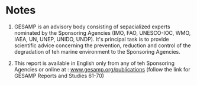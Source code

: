 # Notes
1.  GESAMP is an advisory body consisting of sepacialized experts nominated by the Sponsoring Agencies (IMO, FAO, UNESCO-IOC, WMO, IAEA, UN, UNEP, UNIDO, UNDP). It's principal task is to provide scientific advice concerning the prevention, reduction and control of the degradation of teh marine environment to the Sponsoring Agencies. 

2.  This report is available in English only from any of teh Sponsoring Agencies or online at :
www.gesamp.org/publications (follow the link for GESAMP Reports and Studies 61-70)
      
